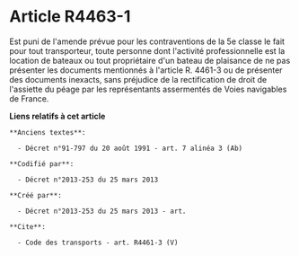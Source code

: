 # Article R4463-1

Est puni de l'amende prévue pour les contraventions de la 5e classe le fait pour tout transporteur, toute personne dont
l'activité professionnelle est la location de bateaux ou tout propriétaire d'un bateau de plaisance de ne pas présenter les
documents mentionnés à l'article R. 4461-3 ou de présenter des documents inexacts, sans préjudice de la rectification de
droit de l'assiette du péage par les représentants assermentés de Voies navigables de France.

**Liens relatifs à cet article**

	**Anciens textes**:

	  - Décret n°91-797 du 20 août 1991 - art. 7 alinéa 3 (Ab)

	**Codifié par**:

	  - Décret n°2013-253 du 25 mars 2013

	**Créé par**:

	  - Décret n°2013-253 du 25 mars 2013 - art.

	**Cite**:

	  - Code des transports - art. R4461-3 (V)
